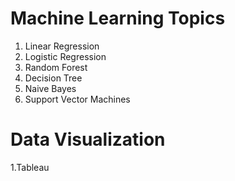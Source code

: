 # Machine Learning Topics

1. Linear Regression
2. Logistic Regression
3. Random Forest
4. Decision Tree
5. Naive Bayes
6. Support Vector Machines

# Data Visualization
1.Tableau
